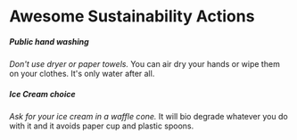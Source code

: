 # Awesome Sustainability Actions

##### Public hand washing
*Don't use dryer or paper towels.* 
You can air dry your hands or wipe them on your clothes. It's only water after all.

##### Ice Cream choice
*Ask for your ice cream in a waffle cone.* 
It will bio degrade whatever you do with it and it avoids paper cup and plastic spoons.



